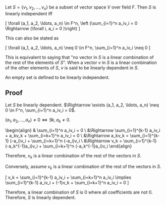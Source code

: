Let $S = \{v_1, v_2, \ldots, v_n\}$ be a subset of vector space $V$ over field $F$.
Then $S$ is linearly independent iff

\[ \forall (a_1, a_2, \ldots, a_n) \in F^n, \left (\sum_{i=1}^n a_iv_i = 0 \Rightarrow (\forall i, a_i = 0 )\right) \]

This can also be stated as

\[ \forall (a_1, a_2, \ldots, a_n) \neq 0 \in F^n, \sum_{i=1}^n a_iv_i \neq 0 \]

This is equivalent to saying that "no vector in $S$ is a linear combination of the rest of the elements of $S$".
When a vector $v$ in $S$ is a linear combination of the other elements of $S$,
$v$ is said to be linearly dependent in $S$.

An empty set is defined to be linearly independent.

## Proof

Let $S$ be linearly dependent.
$\Rightarrow \exists (a_1, a_2, \ldots, a_n) \neq 0 \in F^n, \sum_{i=1}^n a_iv_i = 0$.

$(a_1, a_2, \ldots, a_n) \neq 0 \iff \exists k, a_k \neq 0$.

\begin{align}
& \sum_{i=1}^n a_iv_i = 0
\\ &\Rightarrow \sum_{i=1}^{k-1} a_iv_i + a_kv_k + \sum_{i=k+1}^n a_iv_i = 0
\\ &\Rightarrow a_kv_k = \sum_{i=1}^{k-1} (-a_i)v_i + \sum_{i=k+1}^n (-a_i)v_i
\\ &\Rightarrow v_k = \sum_{i=1}^{k-1} (-a_k^{-1}a_i)v_i + \sum_{i=k+1}^n (-a_k^{-1}a_i)v_i
\end{align}

Therefore, $v_k$ is a linear combination of the rest of the vectors in $S$.

Conversely, assume $v_k$ is a linear combination of the rest of the vectors in $S$.

\[
v_k = \sum_{i=1}^{k-1} a_iv_i + \sum_{i=k+1}^n a_iv_i
\implies \sum_{i=1}^{k-1} a_iv_i + (-1)v_k + \sum_{i=k+1}^n a_iv_i = 0
\]

Therefore, a linear combination of $S$ is 0 where all coefficients are not 0.
Therefore, $S$ is linearly dependent.
